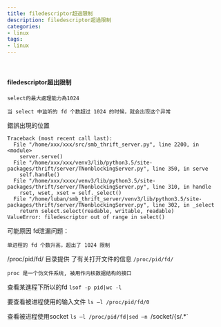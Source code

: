 ```yaml
---
title: filedescriptor超過限制
description: filedescriptor超過限制
categories:
- linux
tags:
- linux
---
```


<br>

#### filedescriptor超出限制



`select的最大處理能力為1024` 

    当 select 中监听的 fd 个数超过 1024 的时候，就会出现这个异常


錯誤出現的位置 
```
Traceback (most recent call last):
  File "/home/xxx/xxx/src/smb_thrift_server.py", line 2200, in <module>
    server.serve()
  File "/home/xxx/xxx/venv3/lib/python3.5/site-packages/thrift/server/TNonblockingServer.py", line 350, in serve
    self.handle()
  File "/home/xxx/xxxx/venv3/lib/python3.5/site-packages/thrift/server/TNonblockingServer.py", line 310, in handle
    rset, wset, xset = self._select()
  File "/home/luban/smb_thrift_server/venv3/lib/python3.5/site-packages/thrift/server/TNonblockingServer.py", line 302, in _select
    return select.select(readable, writable, readable)
ValueError: filedescriptor out of range in select()
```

可能原因 fd泄漏问题：

    单进程的 fd 个数升高，超出了 1024 限制


/proc/pid/fd/ 目录提供 了有关打开文件的信息
`/proc/pid/fd/`

`proc 是一个伪文件系统, 被用作内核数据结构的接口`

查看某進程下所以的fd
`lsof -p pid|wc -l`

要查看被进程使用的输入文件
`ls –l /proc/pid/fd/0`


查看被进程使用socket
`ls –l /proc/pid/fd|sed –n `/socket/{s/.*`
